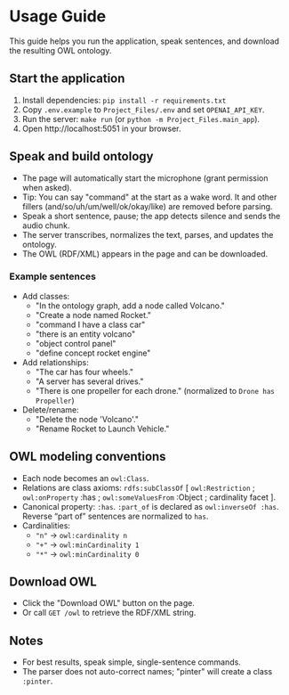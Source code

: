 # Usage Guide

This guide helps you run the application, speak sentences, and download the resulting OWL ontology.

## Start the application

1. Install dependencies: `pip install -r requirements.txt`
2. Copy `.env.example` to `Project_Files/.env` and set `OPENAI_API_KEY`.
3. Run the server: `make run` (or `python -m Project_Files.main_app`).
4. Open http://localhost:5051 in your browser.

## Speak and build ontology

- The page will automatically start the microphone (grant permission when asked).
- Tip: You can say "command" at the start as a wake word. It and other fillers (and/so/uh/um/well/ok/okay/like) are removed before parsing.
- Speak a short sentence, pause; the app detects silence and sends the audio chunk.
- The server transcribes, normalizes the text, parses, and updates the ontology.
- The OWL (RDF/XML) appears in the page and can be downloaded.

### Example sentences

- Add classes:
  - "In the ontology graph, add a node called Volcano."
  - "Create a node named Rocket."
  - "command I have a class car"
  - "there is an entity volcano"
  - "object control panel"
  - "define concept rocket engine"
- Add relationships:
  - "The car has four wheels."
  - "A server has several drives."
  - "There is one propeller for each drone." (normalized to `Drone has Propeller`)
- Delete/rename:
  - "Delete the node 'Volcano'."
  - "Rename Rocket to Launch Vehicle."

## OWL modeling conventions

- Each node becomes an `owl:Class`.
- Relations are class axioms: `rdfs:subClassOf` \[ `owl:Restriction` ; `owl:onProperty` :has ; `owl:someValuesFrom` :Object ; cardinality facet \].
- Canonical property: `:has`. `:part_of` is declared as `owl:inverseOf :has`. Reverse “part of” sentences are normalized to `has`.
- Cardinalities:
  - `"n"` → `owl:cardinality n`
  - `"+"` → `owl:minCardinality 1`
  - `"*"` → `owl:minCardinality 0`

## Download OWL

- Click the "Download OWL" button on the page.
- Or call `GET /owl` to retrieve the RDF/XML string.

## Notes

- For best results, speak simple, single-sentence commands.
- The parser does not auto-correct names; "pinter" will create a class `:pinter`.
